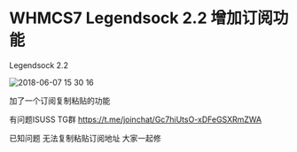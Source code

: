 # WHMCS7 Legendsock 2.2 增加订阅功能
Legendsock 2.2 

![2018-06-07 15 30 16](https://user-images.githubusercontent.com/6214084/41085755-79aa3204-6a6a-11e8-954d-ec26b04c239f.jpg)

加了一个订阅复制粘贴的功能

有问题ISUSS TG群 https://t.me/joinchat/Gc7hiUtsO-xDFeGSXRmZWA

已知问题 无法复制粘贴订阅地址 大家一起修
